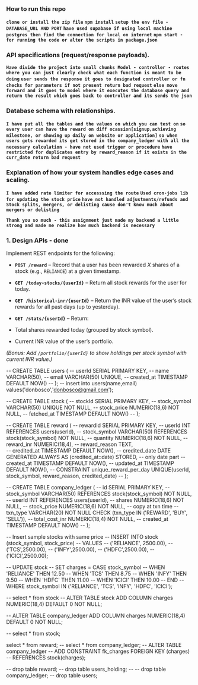 ### How to run this repo
**`clone or install the zip file`**
**`npm install`**
**`setup the env file - DATABASE_URL AND PORT`**
**`have used supabase if using local machine postgres then find the connection for local on internet`**
**`npm start - for running the code or alter the scripts in package.json`**

### API specifications (request/response payloads).
**`Have divide the project into small chunks Model - controller - routes`**
**`where you can just clearly check what each function is meant to be doing`**
**`user sends the response it goes to designated controller or fn checks for parameters if not present return bad request`**
**`else move forward and it goes to model where it executes the database query and return the result which goes back to controller and its sends the json`**

### Database schema with relationships.
**`I have put all the tables and the values on which you can test on`**
**`so every user can have the reward on diff ocassion[signup,achieving milestone, or showing up daily on website or application]`**
**`so when users gets rewarded its get stored in the company_ledger with all the necessary calculation - have not used trigger or procedure`**
**`have restricted for duplicates entry by reward_reason if it exists in the curr_date return bad request`**

### Explanation of how your system handles edge cases and scaling.
**`I have added rate limiter for accesssing the route`**
**`Used cron-jobs lib for updating the stock price`**
**`have not handled adjustments/refunds and Stock splits, mergers, or delisting cause don't know much about mergers or delisting`**

**`Thank you so much - this assignment just made my backend a little strong and made me realize how much backend is necessary`**

### 1. Design APIs - done
Implement REST endpoints for the following:
- **`POST /reward`** – Record that a user has been rewarded *X* shares of a stock
(e.g., `RELIANCE`) at a given timestamp. 
- **`GET /today-stocks/{userId}`** – Return all stock rewards for the user for today.
- **`GET /historical-inr/{userId}`** – Return the INR value of the user’s stock rewards
for all past days (up to yesterday).

- **`GET /stats/{userId}`** – Return:
 - Total shares rewarded today (grouped by stock symbol).
 - Current INR value of the user’s portfolio.
 
*(Bonus: Add `/portfolio/{userId}` to show holdings per stock symbol with current INR
value.)*



-- CREATE TABLE users (
--     userId SERIAL PRIMARY KEY,
--     name VARCHAR(50),
--     email VARCHAR(50) UNIQUE,
--     created_at TIMESTAMP DEFAULT NOW()
-- );
-- insert into users(name,email) values('donbosco','donbosco@gmail.com');

-- CREATE TABLE stock (
--     stockId SERIAL PRIMARY KEY,
--     stock_symbol VARCHAR(50) UNIQUE NOT NULL,
--     stock_price NUMERIC(18,6) NOT NULL,
--     fetched_at TIMESTAMP DEFAULT NOW()
-- );

-- CREATE TABLE reward (
--     rewardId SERIAL PRIMARY KEY,
--     userId INT REFERENCES users(userId),
--     stock_symbol VARCHAR(50) REFERENCES stock(stock_symbol) NOT NULL,
--     quantity NUMERIC(18,6) NOT NULL,
--     reward_inr NUMERIC(18,4), 
--     reward_reason TEXT,              
--     credited_at TIMESTAMP DEFAULT NOW(),
--     credited_date DATE GENERATED ALWAYS AS (credited_at::date) STORED, -- only date part
--     created_at TIMESTAMP DEFAULT NOW(),
--     updated_at TIMESTAMP DEFAULT NOW(),
--     CONSTRAINT unique_reward_per_day UNIQUE(userId, stock_symbol, reward_reason, credited_date)
-- );

-- CREATE TABLE company_ledger (
--     id SERIAL PRIMARY KEY,
--     stock_symbol VARCHAR(50) REFERENCES stock(stock_symbol) NOT NULL,
--     userId INT REFERENCES users(userId),
--     shares NUMERIC(18,6) NOT NULL,
--     stock_price NUMERIC(18,6) NOT NULL, -- copy at txn time
--     txn_type VARCHAR(20) NOT NULL CHECK (txn_type IN ('REWARD', 'BUY', 'SELL')),
--     total_cost_inr NUMERIC(18,4) NOT NULL,
--     created_at TIMESTAMP DEFAULT NOW()
-- );

-- Insert sample stocks with same price
-- INSERT INTO stock (stock_symbol, stock_price)
-- VALUES
--   ('RELIANCE', 2500.00),
--   ('TCS',2500.00),
--   ('INFY',2500.00),
--   ('HDFC',2500.00),
--   ('ICICI',2500.00);

-- UPDATE stock
-- SET charges = CASE stock_symbol
--     WHEN 'RELIANCE' THEN 12.50
--     WHEN 'TCS' THEN 8.75
--     WHEN 'INFY' THEN 9.50
--     WHEN 'HDFC' THEN 11.00
--     WHEN 'ICICI' THEN 10.00
-- END
-- WHERE stock_symbol IN ('RELIANCE', 'TCS', 'INFY', 'HDFC', 'ICICI');

-- select * from stock
-- ALTER TABLE stock ADD COLUMN charges NUMERIC(18,4) DEFAULT 0 NOT NULL;

-- ALTER TABLE company_ledger ADD COLUMN charges NUMERIC(18,4) DEFAULT 0 NOT NULL;

-- select * from stock;


select * from reward;
-- select * from company_ledger;
-- ALTER TABLE company_ledger
-- ADD CONSTRAINT fk_charges FOREIGN KEY (charges)
-- REFERENCES stock(charges);


-- drop table reward;
-- drop table users_holding;
-- -- drop table company_ledger;
-- drop table users;



